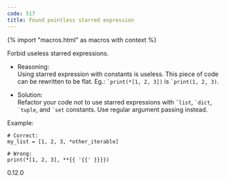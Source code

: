 ```yaml
---
code: 517
title: Found pointless starred expression
---
```


{% import "macros.html" as macros with context %}

Forbid useless starred expressions.

  - Reasoning:  
    Using starred expression with constants is useless. This piece of
    code can be rewritten to be flat. Eg.: `` `print(*[1, 2, 3]) `` is
    `` `print(1, 2, 3) ``.

  - Solution:  
    Refactor your code not to use starred expressions with `` `list ``,
    `` `dict ``, `` `tuple ``, and `` `set `` constants. Use regular
    argument passing instead.

Example:

    # Correct:
    my_list = [1, 2, 3, *other_iterable]
    
    # Wrong:
    print(*[1, 2, 3], **{{ '{{' }}}})

<div class="versionadded">

0.12.0

</div>